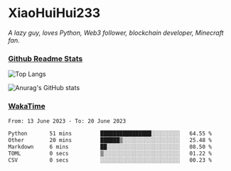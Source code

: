 # XiaoHuiHui233

*A lazy guy, loves Python, Web3 follower, blockchain developer, Minecraft fan.*

### [Github Readme Stats](https://github.com/anuraghazra/github-readme-stats)

![Top Langs](https://github-readme-stats.vercel.app/api/top-langs/?username=XiaoHuiHui233&layout=compact&theme=github_dark)

![Anurag's GitHub stats](https://github-readme-stats.vercel.app/api?username=XiaoHuiHui233&show_icons=true&theme=github_dark)

### [WakaTime](https://wakatime.com)

<!--START_SECTION:waka-->

```txt
From: 13 June 2023 - To: 20 June 2023

Python       51 mins         ████████████████░░░░░░░░░   64.55 %
Other        20 mins         ██████▒░░░░░░░░░░░░░░░░░░   25.48 %
Markdown     6 mins          ██░░░░░░░░░░░░░░░░░░░░░░░   08.50 %
TOML         0 secs          ▒░░░░░░░░░░░░░░░░░░░░░░░░   01.22 %
CSV          0 secs          ░░░░░░░░░░░░░░░░░░░░░░░░░   00.23 %
```

<!--END_SECTION:waka-->
